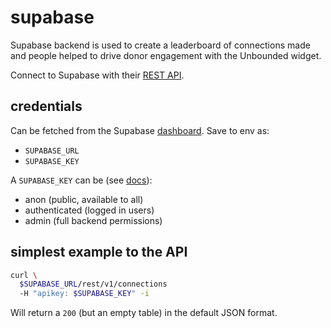 # supabase

Supabase backend is used to create a leaderboard of connections made and people helped to drive donor engagement with the Unbounded widget.

Connect to Supabase with their [REST API](https://supabase.com/docs/guides/api).

## credentials
Can be fetched from the Supabase [dashboard](https://supabase.com/dashboard/project/_/settings/api). Save to env as:
- `SUPABASE_URL`
- `SUPABASE_KEY`

A `SUPABASE_KEY` can be (see [docs](https://supabase.com/docs/guides/api/api-keys)):
- anon (public, available to all)
- authenticated (logged in users)
- admin (full backend permissions)

## simplest example to the API
```sh
curl \
  $SUPABASE_URL/rest/v1/connections
  -H "apikey: $SUPABASE_KEY" -i
```

Will return a `200` (but an empty table) in the default JSON format.